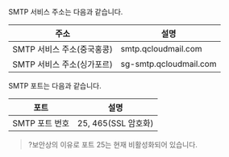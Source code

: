 SMTP 서비스 주소는 다음과 같습니다.

| 주소 | 설명 | 
|---------|---------|
| SMTP 서비스 주소(중국홍콩) | smtp.qcloudmail.com | 
|SMTP 서비스 주소(싱가포르)|sg-smtp.qcloudmail.com|

SMTP 포트는 다음과 같습니다.

| 포트 | 설명 | 
|---------|---------|
| SMTP 포트 번호 | 25, 465(SSL 암호화) | 

>?보안상의 이유로 포트 25는 현재 비활성화되어 있습니다.
